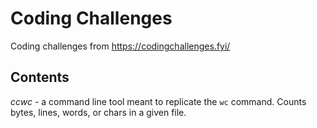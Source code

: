 # Coding Challenges

Coding challenges from https://codingchallenges.fyi/

## Contents

_ccwc_ - a command line tool meant to replicate the `wc` command. Counts bytes, lines, words, or chars in a given file.
